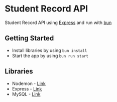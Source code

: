 # Student Record API
Student Record API using [Express](https://expressjs.com/) and run with [bun](https://bun.sh/)

## Getting Started
- Install libraries by using ```bun install```
- Start the app by using ```bun run start```

## Libraries
- Nodemon - [Link](https://www.npmjs.com/package/nodemon)
- Express - [Link](https://www.npmjs.com/package/express)
- MySQL - [Link](https://www.npmjs.com/package/mysql)
